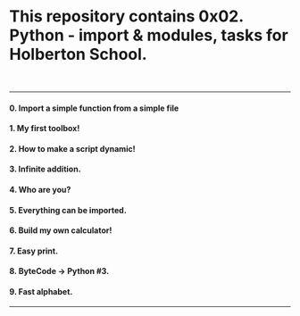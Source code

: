 <h1>This repository contains 0x02. Python - import & modules, tasks for Holberton School.</h1>
<br>
<hr>
<h4>0. Import a simple function from a simple file</h4>
<h4>1. My first toolbox!</h4>
<h4>2. How to make a script dynamic!</h4>
<h4>3. Infinite addition.</h4>
<h4>4. Who are you?</h4>
<h4>5. Everything can be imported.</h4>
<h4>6. Build my own calculator!</h4>
<h4>7. Easy print.</h4>
<h4>8. ByteCode -> Python #3.</h4>
<h4>9. Fast alphabet.</h4>
<hr>